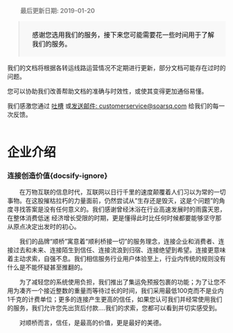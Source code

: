 <div style="padding: 12px 24px 0 30px;font-weight: bold;color: #858585;">最后更新日期: 2019-01-20</div>

<blockquote style="color:#000;font-size: 15px;background: #f8f8f8;padding: 5px 24px 5px 30px;border-bottom-right-radius: 2px;"><p style="font-weight: 100!important;">感谢您选用我们的服务，接下来您可能需要花一些时间用于了解我们的服务。</p></blockquote>

我们的文档将根据各转运线路运营情况不定期进行更新，部分文档可能存在过时的问题。

您可以协助我们改善帮助文档的准确与时效性，或使其变得更加通俗易懂。

我们感激您通过 [吐槽](https://support.qq.com/products/54038) 或[发送邮件: customerservice@soarsq.com](mailto:cs@soarsq.com) 给我们的每一次反馈。
<br /><br />

# 企业介绍
### 连接创造价值​{docsify-ignore}

　　在万物互联的信息时代，互联网以日行千里的速度颠覆着人们习以为常的一切事物。在这股摧枯拉朽的力量面前，仍然尝试从”生存还是毁灭，这是个问题”的角度寻找答案是没有任何意义的。我们感谢曾经沐浴在行业高速发展时的雨露天恩，在整体消费低迷 经济增长受限的时期，更是懂得此时比任何时候都要能够坚守那从原点决定出发时的初心。

　　我们的品牌“顺桥”寓意着“顺利桥接一切”的服务理念，连接企业和消费者、连接过去和未来、连接陌生到信任、连接流浪到归宿、连接绝望到希望。连接更意味着主动求索，自强不息。我们相信服务行业用户体验至上，行业内传统的规则没有什么是不能怀疑甚至推翻的。

　　为了减轻您的系统使用负担，我们推出了集运免预报包裹的功能；为了让您不用为凑齐一个接近整数的重量而等待过长的时间，我们采用最低100克而不是业内1千克的计费单位；更多的连接产生更高的信任，如果您认可我们并经常使用我们的服务，我们允许您先出货后付款....我们的求索，您都可以看到并切实感受到。

　　对顺桥而言，信任，是最高的价值，更是最好的美德。